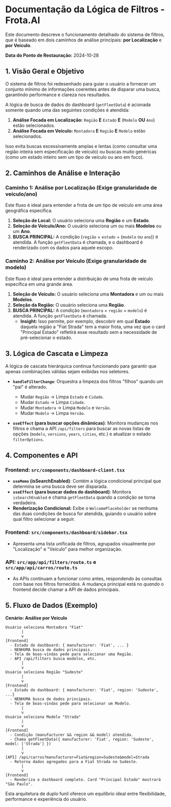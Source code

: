 # Documentação da Lógica de Filtros - Frota.AI

Este documento descreve o funcionamento detalhado do sistema de filtros, que é baseado em dois caminhos de análise principais: **por Localização** e **por Veículo**.

**Data do Ponto de Restauração:** 2024-10-28

## 1. Visão Geral e Objetivo

O sistema de filtros foi redesenhado para guiar o usuário a fornecer um conjunto mínimo de informações coerentes antes de disparar uma busca, garantindo performance e clareza nos resultados.

A lógica de busca de dados do dashboard (`getFleetData`) é acionada somente quando uma das seguintes condições é atendida:

1.  **Análise Focada em Localização:** `Região` **E** `Estado` **E** (`Modelo` **OU** `Ano`) estão selecionados.
2.  **Análise Focada em Veículo:** `Montadora` **E** `Região` **E** `Modelo` estão selecionados.

Isso evita buscas excessivamente amplas e lentas (como consultar uma região inteira sem especificação de veículo) ou buscas muito genéricas (como um estado inteiro sem um tipo de veículo ou ano em foco).

## 2. Caminhos de Análise e Interação

### Caminho 1: Análise por Localização (Exige granularidade de veículo/ano)

Este fluxo é ideal para entender a frota de um tipo de veículo em uma área geográfica específica.

1.  **Seleção de Local:** O usuário seleciona uma **Região** e um **Estado**.
2.  **Seleção de Veículo/Ano:** O usuário seleciona um ou mais **Modelos** ou um **Ano**.
3.  **BUSCA PRINCIPAL:** A condição (`região` + `estado` + (`modelo` ou `ano`)) é atendida. A função `getFleetData` é chamada, e o dashboard é renderizado com os dados para aquele escopo.

### Caminho 2: Análise por Veículo (Exige granularidade de modelo)

Este fluxo é ideal para entender a distribuição de uma frota de veículo específica em uma grande área.

1.  **Seleção de Veículo:** O usuário seleciona uma **Montadora** e um ou mais **Modelos**.
2.  **Seleção da Região:** O usuário seleciona uma **Região**.
3.  **BUSCA PRINCIPAL:** A condição (`montadora` + `região` + `modelo`) é atendida. A função `getFleetData` é chamada.
    *   **Insight:** Isso permite, por exemplo, descobrir em qual **Estado** daquela região a "Fiat Strada" tem a maior frota, uma vez que o card "Principal Estado" refletirá esse resultado sem a necessidade de pré-selecionar o estado.

## 3. Lógica de Cascata e Limpeza

A lógica de cascata hierárquica continua funcionando para garantir que apenas combinações válidas sejam exibidas nos seletores.

-   **`handleFilterChange`**: Orquestra a limpeza dos filtros "filhos" quando um "pai" é alterado.
    -   Mudar `Região` -> Limpa `Estado` e `Cidade`.
    -   Mudar `Estado` -> Limpa `Cidade`.
    -   Mudar `Montadora` -> Limpa `Modelo` e `Versão`.
    -   Mudar `Modelo` -> Limpa `Versão`.

-   **`useEffect` (para buscar opções dinâmicas)**: Monitora mudanças nos filtros e chama a API `/api/filters` para buscar as novas listas de opções (`models`, `versions`, `years`, `cities`, etc.) e atualizar o estado `filterOptions`.

## 4. Componentes e API

### Frontend: `src/components/dashboard-client.tsx`

-   **`useMemo` (isSearchEnabled)**: Contém a lógica condicional principal que determina se uma busca deve ser disparada.
-   **`useEffect` (para buscar dados do dashboard)**: Monitora `isSearchEnabled` e chama `getFleetData` quando a condição se torna verdadeira.
-   **Renderização Condicional:** Exibe o `WelcomePlaceholder` se nenhuma das duas condições de busca for atendida, guiando o usuário sobre qual filtro selecionar a seguir.

### Frontend: `src/components/dashboard/sidebar.tsx`

-   Apresenta uma lista unificada de filtros, agrupados visualmente por "Localização" e "Veículo" para melhor organização.

### API: `src/app/api/filters/route.ts` e `src/app/api/carros/route.ts`

-   As APIs continuam a funcionar como antes, respondendo às consultas com base nos filtros fornecidos. A mudança principal está no *quando* o frontend decide chamar a API de dados principais.

## 5. Fluxo de Dados (Exemplo)

**Cenário: Análise por Veículo**
```
Usuário seleciona Montadora "Fiat"
       |
       v
[Frontend]
  - Estado do dashboard: { manufacturer: 'Fiat', ... }
  - NENHUMA busca de dados principais.
  - Tela de boas-vindas pede para selecionar uma Região.
  - API /api/filters busca modelos, etc.
       |
       v
Usuário seleciona Região "Sudeste"
       |
       v
[Frontend]
  - Estado do dashboard: { manufacturer: 'Fiat', region: 'Sudeste', ...}
  - NENHUMA busca de dados principais.
  - Tela de boas-vindas pede para selecionar um Modelo.
       |
       v
Usuário seleciona Modelo "Strada"
       |
       v
[Frontend]
  - Condição (manufacturer && region && model) atendida.
  - Chama getFleetData({ manufacturer: 'Fiat', region: 'Sudeste', model: ['Strada'] })
       |
       v
[API] /api/carros?manufacturer=Fiat&region=Sudeste&model=Strada
  - Retorna dados agregados para a Fiat Strada no Sudeste.
       |
       v
[Frontend]
  - Renderiza o dashboard completo. Card "Principal Estado" mostrará "São Paulo".
```

Esta arquitetura de duplo funil oferece um equilíbrio ideal entre flexibilidade, performance e experiência do usuário.

